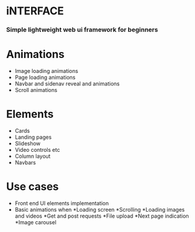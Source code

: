 # iNTERFACE

### Simple lightweight web ui framework for beginners

# Animations
* Image loading animations
* Page loading animations
* Navbar and sidenav reveal and animations
* Scroll animations

# Elements
* Cards
* Landing pages
* Slideshow 
* Video controls etc
* Column layout
* Navbars

# Use cases
* Front end UI elements implementation
* Basic animations when 
   *Loading screen
   *Scrolling
   *Loading images and videos
*Get and post requests
*File upload
*Next page indication
*Image carousel
